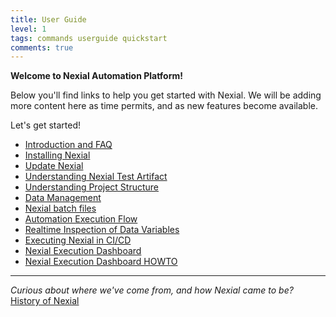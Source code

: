 ```yaml
---
title: User Guide
level: 1
tags: commands userguide quickstart
comments: true
---
```


**Welcome to Nexial Automation Platform!**

Below you'll find links to help you get started with Nexial.  We will be adding more content here as time permits, 
and as new features become available.

Let's get started!

- [Introduction and FAQ](IntroductionAndFAQ)
- [Installing Nexial](InstallingNexial)
- [Update Nexial](UpdateNexial)
- [Understanding Nexial Test Artifact](UnderstandingExcelTemplates)
- [Understanding Project Structure](UnderstandingProjectStructure)
- [Data Management](DataManagement)
- [Nexial batch files](BatchFiles)
- [Automation Execution Flow](ExecutionFlow)
- [Realtime Inspection of Data Variables](RealtimeInspectionOfDataVariables)
- [Executing Nexial in CI/CD](ExecutingNexialInCICD)
- [Nexial Execution Dashboard](ExecutionDashboard)
- [Nexial Execution Dashboard HOWTO](ExecutionDashboardHOWTO)

------------------------------------------------------------------------------------------------------------------------

_Curious about where we've come from, and how Nexial came to be?_<br/>
[History of Nexial](HistoryOfNexial.md)

